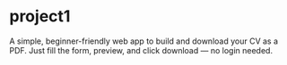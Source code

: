 # project1
A simple, beginner-friendly web app to build and download your CV as a PDF. Just fill the form, preview, and click download — no login needed.
